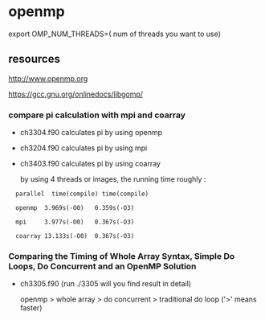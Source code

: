 # openmp
export OMP_NUM_THREADS=( num of threads you want to use)

## resources

http://www.openmp.org

https://gcc.gnu.org/onlinedocs/libgomp/

### compare pi calculation with mpi and coarray

* ch3304.f90 calculates pi by using openmp

* ch3204.f90 calculates pi by using mpi 

* ch3403.f90 calculates pi by using coarray

  by using 4 threads or images, the running time roughly :
  
```
  parallel  time(compile) time(compile)
  
  openmp  3.969s(-O0)   0.359s(-O3)
  
  mpi     3.977s(-O0)   0.367s(-O3)
 
  coarray 13.133s(-O0)  0.367s(-O3)
```
### Comparing the Timing of Whole Array Syntax, Simple Do Loops, Do Concurrent and an OpenMP Solution

* ch3305.f90 (run ./3305 will you find result in detail)

  openmp > whole array > do concurrent > traditional do loop ('>' means faster)
